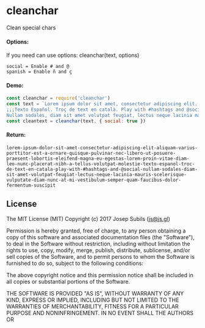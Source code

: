# cleanchar
Clean special chars

#### Options:
If you need can use options: cleanchar(text, options)
```
social = Enable # and @
spanish = Enable ñ and ç
```

#### Demo:
```js
const cleanchar = require('cleanchar') 
const text = `Lorem ipsum dolor sit amet, consectetur adipiscing elit. Aliquam varius porttitor est a ornare. Quisque pulvinar nec libero ut posuere. Praesent lobortis eleifend magna, eu egestas lorem. Proin vitae diam leo. Nunc placerat nibh a tellus volutpat molestie.
¡¡¡Texto Español. Troç de text en català. Play with #hashtags and @social!!!
Nullam sodales, diam sit amet volutpat feugiat, lectus neque lacinia mauris, scelerisque vulputate diam nunc at mi. Vestibulum semper quam faucibus dolor fermentum suscipit.`
const cleantext = cleanchar(text, { social: true })
```

#### Return:
```
lorem-ipsum-dolor-sit-amet-consectetur-adipiscing-elit-aliquam-varius-porttitor-est-a-ornare-quisque-pulvinar-nec-libero-ut-posuere-praesent-lobortis-eleifend-magna-eu-egestas-lorem-proin-vitae-diam-leo-nunc-placerat-nibh-a-tellus-volutpat-molestie-texto-espanol-troc-de-text-en-catala-play-with-#hashtags-and-@social-nullam-sodales-diam-sit-amet-volutpat-feugiat-lectus-neque-lacinia-mauris-scelerisque-vulputate-diam-nunc-at-mi-vestibulum-semper-quam-faucibus-dolor-fermentum-suscipit
```

## License
The MIT License (MIT)
Copyright (c) 2017 Josep Subils (js@js.gl)

Permission is hereby granted, free of charge, to any person obtaining a copy of this software and associated documentation files (the "Software"), to deal in the Software without restriction, including without limitation the rights to use, copy, modify, merge, publish, distribute, sublicense, and/or sell copies of the Software, and to permit persons to whom the Software is furnished to do so, subject to the following conditions:

The above copyright notice and this permission notice shall be included in all copies or substantial portions of the Software.

THE SOFTWARE IS PROVIDED "AS IS", WITHOUT WARRANTY OF ANY KIND, EXPRESS OR IMPLIED, INCLUDING BUT NOT LIMITED TO THE WARRANTIES OF MERCHANTABILITY, FITNESS FOR A PARTICULAR PURPOSE AND NONINFRINGEMENT. IN NO EVENT SHALL THE AUTHORS OR 